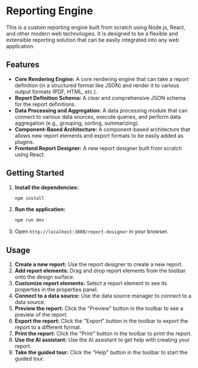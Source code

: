 # Reporting Engine

This is a custom reporting engine built from scratch using Node.js, React, and other modern web technologies. It is designed to be a flexible and extensible reporting solution that can be easily integrated into any web application.

## Features

*   **Core Rendering Engine:** A core rendering engine that can take a report definition (in a structured format like JSON) and render it to various output formats (PDF, HTML, etc.).
*   **Report Definition Schema:** A clear and comprehensive JSON schema for the report definitions.
*   **Data Processing and Aggregation:** A data processing module that can connect to various data sources, execute queries, and perform data aggregation (e.g., grouping, sorting, summarizing).
*   **Component-Based Architecture:** A component-based architecture that allows new report elements and export formats to be easily added as plugins.
*   **Frontend Report Designer:** A new report designer built from scratch using React.

## Getting Started

1.  **Install the dependencies:**
    ```bash
    npm install
    ```
2.  **Run the application:**
    ```bash
    npm run dev
    ```
3.  Open `http://localhost:3000/report-designer` in your browser.

## Usage

1.  **Create a new report:** Use the report designer to create a new report.
2.  **Add report elements:** Drag and drop report elements from the toolbar onto the design surface.
3.  **Customize report elements:** Select a report element to see its properties in the properties panel.
4.  **Connect to a data source:** Use the data source manager to connect to a data source.
5.  **Preview the report:** Click the "Preview" button in the toolbar to see a preview of the report.
6.  **Export the report:** Click the "Export" button in the toolbar to export the report to a different format.
7.  **Print the report:** Click the "Print" button in the toolbar to print the report.
8.  **Use the AI assistant:** Use the AI assistant to get help with creating your report.
9.  **Take the guided tour:** Click the "Help" button in the toolbar to start the guided tour.

